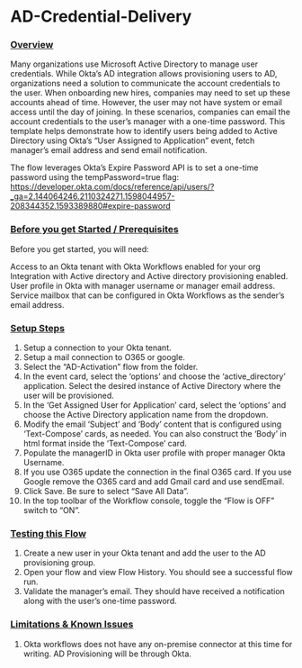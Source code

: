 # AD-Credential-Delivery

### <span style="text-decoration:underline;">Overview</span>

Many organizations use Microsoft Active Directory to manage user credentials. While Okta’s AD integration allows provisioning users to AD, organizations need a solution to communicate the account credentials to the user. When onboarding new hires, companies may need to set up these accounts ahead of time. However, the user may not have system or email access until the day of joining. In these scenarios, companies can email the account credentials to the user’s manager with a one-time password. This template helps demonstrate how to identify users being added to Active Directory using Okta’s “User Assigned to Application” event, fetch manager’s email address and send email notification. 

The flow leverages Okta’s Expire Password API is to set a one-time password using the tempPassword=true flag: 
https://developer.okta.com/docs/reference/api/users/?_ga=2.144064246.2110324271.1598044957-208344352.1593389880#expire-password

    
### <span style="text-decoration:underline;">Before you get Started / Prerequisites</span>

Before you get started, you will need:

Access to an Okta tenant with Okta Workflows enabled for your org 
Integration with Active directory and Active directory provisioning enabled. 
User profile in Okta with manager username or manager email address. 
Service mailbox that can be configured in Okta Workflows as the sender’s email address.



### <span style="text-decoration:underline;">Setup Steps</span>

1) Setup a connection to your Okta tenant. 
2) Setup a mail connection to O365 or google.
3) Select the “AD-Activation” flow from the folder.
4) In the event card, select the ‘options’ and choose the ‘active_directory’ application. Select the desired instance of Active Directory where the user will be  provisioned.
5) In the ‘Get Assigned User for Application’ card, select the ‘options’ and choose the Active Directory application name from the dropdown. 
6) Modify the email ‘Subject’ and ‘Body’ content that is configured using ‘Text-Compose’ cards, as needed. You can also construct the ‘Body’ in html format inside the ‘Text-Compose’ card. 
7) Populate the managerID in Okta user profile with proper manager Okta Username.
8) If you use O365 update the connection in the final O365 card. If you use Google remove the O365 card and add Gmail card and use sendEmail. 
9) Click Save. Be sure to select “Save All Data”.
10) In the top toolbar of the Workflow console, toggle the “Flow is OFF” switch to “ON”.


### <span style="text-decoration:underline;">Testing this Flow</span>

1) Create a new user in your Okta tenant and add the user to the AD provisioning group.
2) Open your flow and view Flow History. You should see a successful flow run.
3) Validate the manager’s email. They should have received a notification along with the user’s one-time password.


### <span style="text-decoration:underline;">Limitations & Known Issues</span>
1) Okta workflows does not have any on-premise connector at this time for writing. AD Provisioning will be through Okta.
